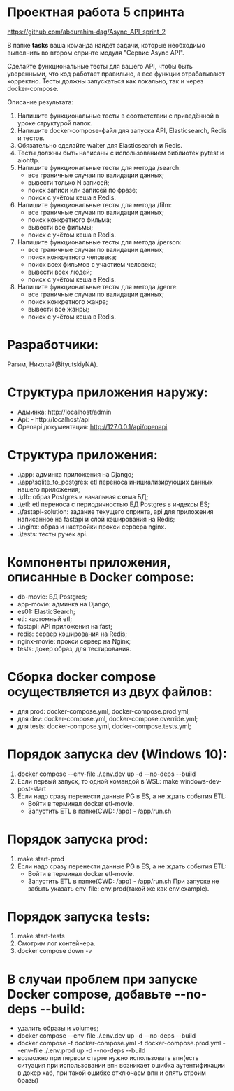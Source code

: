 # Проектная работа 5 спринта
https://github.com/abdurahim-dag/Async_API_sprint_2

В папке **tasks** ваша команда найдёт задачи, которые необходимо выполнить во втором спринте модуля "Сервис Async API".

Сделайте функциональные тесты для вашего API, чтобы быть уверенными, что код работает правильно, а все функции отрабатывают корректно. Тесты должны запускаться как локально, так и через docker-compose.

Описание результата:

1. Напишите функциональные тесты в соответствии с приведённой в уроке структурой папок.
2. Напишите docker-compose-файл для запуска API, Elasticsearch, Redis и тестов.
3. Обязательно сделайте waiter для Elasticsearch и Redis.
4. Тесты должны быть написаны с использованием библиотек pytest и aiohttp.
5. Напишите функциональные тесты для метода  /search:
   - все граничные случаи по валидации данных;
   - вывести только N записей;
   - поиск записи или записей по фразе;
   - поиск с учётом кеша в Redis.
6. Напишите функциональные тесты для метода  /film:
   - все граничные случаи по валидации данных;
   - поиск конкретного фильма;
   - вывести все фильмы;
   - поиск с учётом кеша в Redis.
7. Напишите функциональные тесты для метода  /person:
   - все граничные случаи по валидации данных;
   - поиск конкретного человека;
   - поиск всех фильмов с участием человека;
   - вывести всех людей;
   - поиск с учётом кеша в Redis.
8. Напишите функциональные тесты для метода  /genre:
   - все граничные случаи по валидации данных;
   - поиск конкретного жанра;
   - вывести все жанры;
   - поиск с учётом кеша в Redis.

# Разработчики:
Рагим, Николай(BityutskiyNA).

# Структура приложения наружу:
- Админка: http://localhost/admin
- Api: - http://localhost/api
- Openapi документация: http://127.0.0.1/api/openapi

# Структура приложения:
- .\app: админка приложения на Django;
- .\app\sqlite_to_postgres: etl переноса инициализирующих данных нашего приложения;
- .\db: образ Postgres и начальная схема БД;
- .\etl: etl переноса с периодичностью БД Postgres в индексы ES;
- .\fastapi-solution: задание текущего спринта, api для приложения написанное на fastapi и слой кэширования на Redis;
- .\nginx: образ и настройки прокси сервера nginx.
- .\tests: тесты ручек api.

# Компоненты приложения, описанные в Docker compose:
- db-movie: БД Postgres;
- app-movie: админка на Django;
- es01: ElasticSearch;
- etl: кастомный etl;
- fastapi: API приложения на fast;
- redis: сервер кэширования на Redis;
- nginx-movie: прокси сервер на Nginx;
- tests: докер образ, для тестирования.

# Сборка docker compose осуществляется из двух файлов:
   - для prod: docker-compose.yml, docker-compose.prod.yml;
   - для dev:  docker-compose.yml, docker-compose.override.yml;
   - для tests: docker-compose.yml, docker-compose.tests.yml;

# Порядок запуска dev (Windows 10):
1. docker compose --env-file ./.env.dev up -d --no-deps --build
2. Если первый запуск, то одной командой в WSL: make windows-dev-post-start
3. Если надо сразу перенести данные PG в ES, а не ждать события ETL:
   - Войти в терминал docker etl-movie.
   - Запустить ETL в папке(CWD: /app) - /app/run.sh

# Порядок запуска prod:
1. make start-prod
2. Если надо сразу перенести данные PG в ES, а не ждать события ETL:
   - Войти в терминал docker etl-movie.
   - Запустить ETL в папке(CWD: /app) - /app/run.sh
При запуске не забыть указать env-file: env.prod(такой же как env.example).

# Порядок запуска tests:
1. make start-tests
2. Смотрим лог контейнера.
3. docker compose down -v

# В случаи проблем при запуске Docker compose, добавьте --no-deps --build:
   - удалить образы и volumes;
   - docker compose --env-file ./.env.dev up -d --no-deps --build
   - docker compose -f docker-compose.yml -f docker-compose.prod.yml --env-file ./.env.prod up -d --no-deps --build
   - возможно при первом старте нужно использовать впн(есть ситуация при использовании впн возникает ошибка аутентификации в докер хаб, при такой ошибке отключаем впн и опять строим бразы) 